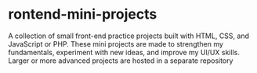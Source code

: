 # rontend-mini-projects

 A collection of small front-end practice projects built with HTML, CSS, and JavaScript or PHP.
These mini projects are made to strengthen my fundamentals, experiment with new ideas, and improve my UI/UX skills.
Larger or more advanced projects are hosted in a separate repository
